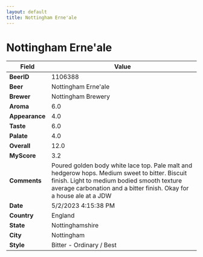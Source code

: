 ```yaml
---
layout: default
title: Nottingham Erne'ale
---
```


# Nottingham Erne'ale

| Field         | Value     |
|---------------|-----------|
| **BeerID** | 1106388 |
| **Beer** | Nottingham Erne'ale |
| **Brewer** | Nottingham Brewery |
| **Aroma** | 6.0 |
| **Appearance** | 4.0 |
| **Taste** | 6.0 |
| **Palate** | 4.0 |
| **Overall** | 12.0 |
| **MyScore** | 3.2 |
| **Comments** | Poured golden body white lace top. Pale malt and hedgerow hops. Medium sweet to bitter. Biscuit finish. Light to medium bodied smooth texture average carbonation and a bitter finish. Okay for a house ale at a JDW |
| **Date** | 5/2/2023 4:15:38 PM |
| **Country** | England |
| **State** | Nottinghamshire |
| **City** | Nottingham |
| **Style** | Bitter - Ordinary / Best |
